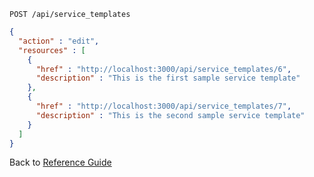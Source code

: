 ```
POST /api/service_templates
```

```json
{
  "action" : "edit",
  "resources" : [
    {
      "href" : "http://localhost:3000/api/service_templates/6",
      "description" : "This is the first sample service template"
    },
    {
      "href" : "http://localhost:3000/api/service_templates/7",
      "description" : "This is the second sample service template"
    }
  ]
}
```

Back to [Reference Guide](../reference.md)
